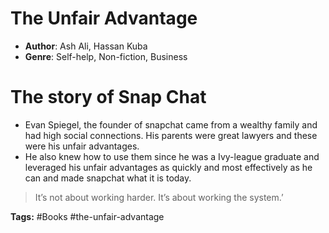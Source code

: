 # The Unfair Advantage
- **Author**: Ash Ali, Hassan Kuba
- **Genre**: Self-help, Non-fiction, Business

# The story of Snap Chat
- Evan Spiegel, the founder of snapchat came from a wealthy family and had high social connections. His parents were great lawyers and these were his unfair advantages.
- He also knew how to use them since he was a Ivy-league graduate and leveraged his unfair advantages as quickly and most effectively as he can and made snapchat what it is today.

>It’s not about working harder. It’s about working the system.’

**Tags:** #Books  #the-unfair-advantage